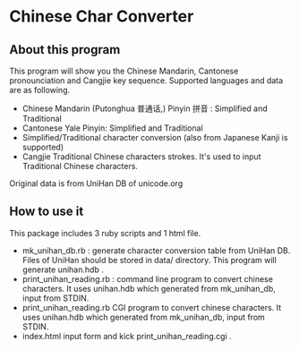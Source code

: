 # Chinese Char Converter

## About this program

This program will show you the Chinese Mandarin,
Cantonese pronounciation and Cangjie key sequence. Supported languages and data
are as following.

* Chinese Mandarin (Putonghua 普通话,) Pinyin 拼音 : Simplified and Traditional 
* Cantonese Yale Pinyin: Simplified and Traditional 
* Simplified/Traditional character conversion (also from Japanese Kanji is supported)
* Cangjie Traditional Chinese characters strokes. It's used to input Traditional Chinese characters.


Original data is from UniHan DB of unicode.org

## How to use it

This package includes 3 ruby scripts and 1 html file.

* mk_unihan_db.rb :
 generate character conversion table from UniHan DB.
 Files of UniHan should be stored in data/ directory. 
 This program will generate unihan.hdb .
* print_unihan_reading.rb :
 command line program to convert chinese characters. It uses unihan.hdb which generated from mk_unihan_db, input from STDIN.
* print_unihan_reading.rb
 CGI program to convert chinese characters. It uses unihan.hdb which generated from mk_unihan_db, input from STDIN.
* index.html
 input form and kick print_unihan_reading.cgi .

